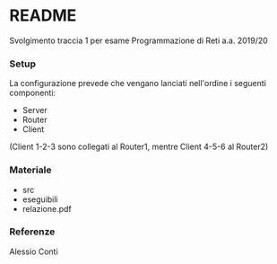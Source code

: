 # README #

Svolgimento traccia 1 per esame Programmazione di Reti a.a. 2019/20

### Setup ###

La configurazione prevede che vengano lanciati nell'ordine i seguenti componenti:

* Server
* Router 
* Client 

(Client 1-2-3 sono collegati al Router1, mentre Client 4-5-6 al Router2)

### Materiale ###

* src
* eseguibili
* relazione.pdf

### Referenze ###
Alessio Conti
